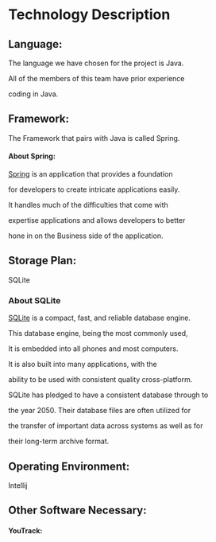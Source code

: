# Technology Description

## Language: 
The language we have chosen for the project is Java. 

All of the members of this team have prior experience 

coding in Java. 

## Framework:
The Framework that pairs with Java is called Spring. 
#### About Spring:
[Spring](https://spring.io/projects/spring-framework)
 is an application that provides a foundation 

for developers to create intricate applications easily.

It handles much of the difficulties that come with

expertise applications and allows developers to better

hone in on the Business side of the application.

## Storage Plan:
SQLite
### About SQLite
[SQLite](https://www.sqlite.org/)
is a compact, fast, and reliable database engine.

This database engine, being the most commonly used,

It is embedded into all phones and most computers.

It is also built into many applications, with the

ability to be used with consistent quality cross-platform.

SQLite has pledged to have a consistent database through to 

the year 2050. Their database files are often utilized for 

the transfer of important data across systems as well as for 

their long-term archive format.

## Operating Environment:
Intellij

## Other Software Necessary:
#### YouTrack:

